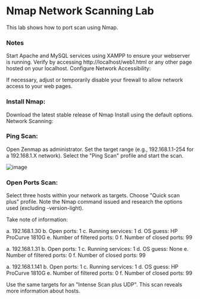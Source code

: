 # Nmap Network Scanning Lab

This lab shows how to port scan using Nmap.

### Notes
Start Apache and MySQL services using XAMPP to ensure your webserver is running.
Verify by accessing http://localhost/web1.html or any other page hosted on your localhost.
Configure Network Accessibility:

If necessary, adjust or temporarily disable your firewall to allow network access to your web pages.

### Install Nmap:

Download the latest stable release of Nmap
Install using the default options.
Network Scanning:

### Ping Scan:

Open Zenmap as administrator.
Set the target range (e.g., 192.168.1.1-254 for a 192.168.1.X network).
Select the "Ping Scan" profile and start the scan.


![image](https://github.com/user-attachments/assets/8cdb6866-8ee1-455b-aed3-eed7d71dfd8a)


### Open Ports Scan:

Select three hosts within your network as targets.
Choose "Quick scan plus" profile.
Note the Nmap command issued and research the options used (excluding -version-light).

Take note of information:

a. 192.168.1.30
b. Open ports: 1 
c. Running services: 1
d. OS guess: HP ProCurve 1810G
e. Number of filtered ports: 0
f. Number of closed ports: 99

a. 192.168.1.31
b. Open ports: 1 
c. Running services: 1
d. OS guess: None
e. Number of filtered ports: 0
f. Number of closed ports: 99


a. 192.168.1.141
b. Open ports: 1
c. Running services: 1
d. OS guess: HP ProCurve 1810G
e. Number of filtered ports: 0
f. Number of closed ports: 99



Use the same targets for an "Intense Scan plus UDP".
This scan reveals more information about hosts.
